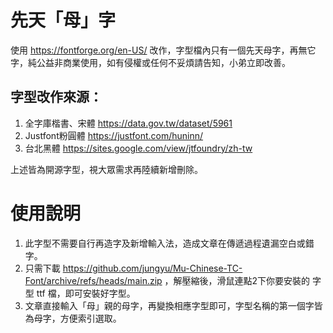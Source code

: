 # 先天「母」字
使用 https://fontforge.org/en-US/ 改作，字型檔內只有一個先天母字，再無它字，純公益非商業使用，如有侵權或任何不妥煩請告知，小弟立即改善。

## 字型改作來源：
1.  全字庫楷書、宋體 https://data.gov.tw/dataset/5961
2.  Justfont粉圓體 https://justfont.com/huninn/
3.  台北黑體 https://sites.google.com/view/jtfoundry/zh-tw

上述皆為開源字型，視大眾需求再陸續新增刪除。

# 使用說明

1.  此字型不需要自行再造字及新增輸入法，造成文章在傳遞過程遺漏空白或錯字。
2.  只需下載 https://github.com/jungyu/Mu-Chinese-TC-Font/archive/refs/heads/main.zip ，解壓縮後，滑鼠連點2下你要安裝的 字型 ttf 檔，即可安裝好字型。
3.  文章直接輸入「母」親的母字，再變換相應字型即可，字型名稱的第一個字皆為母字，方便索引選取。
